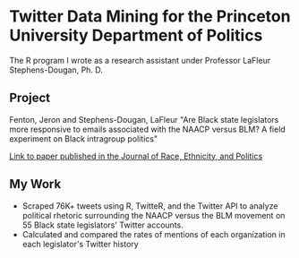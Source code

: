 # Twitter Data Mining for the Princeton University Department of Politics
The R program I wrote as a research assistant under Professor LaFleur Stephens-Dougan, Ph. D.

## Project
Fenton, Jeron and Stephens-Dougan, LaFleur "Are Black state legislators more responsive to emails associated with the NAACP versus BLM? A field experiment on Black intragroup politics"

[Link to paper published in the Journal of Race, Ethnicity, and Politics](https://www.cambridge.org/core/journals/journal-of-race-ethnicity-and-politics/article/are-black-state-legislators-more-responsive-to-emails-associated-with-the-naacp-versus-blm-a-field-experiment-on-black-intragroup-politics/AB6256E07FC484414D22A222EBB23F82)

## My Work
- Scraped 76K+ tweets using R, TwitteR, and the Twitter API to analyze political rhetoric surrounding the NAACP versus the BLM movement on 55  Black state legislators' Twitter accounts. 
- Calculated and compared the rates of mentions of each organization in each legislator's Twitter history


